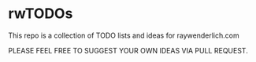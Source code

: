 # rwTODOs

This repo is a collection of TODO lists and ideas for raywenderlich.com

PLEASE FEEL FREE TO SUGGEST YOUR OWN IDEAS VIA PULL REQUEST.
